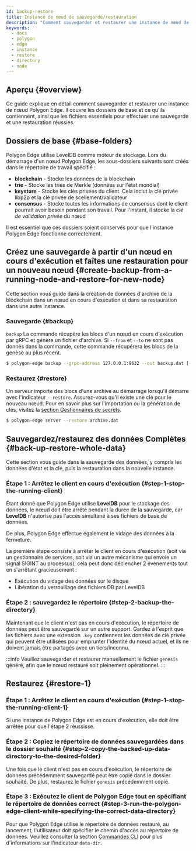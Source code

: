 ```yaml
---
id: backup-restore
title: Instance de nœud de sauvegarde/restauration
description: "Comment sauvegarder et restaurer une instance de nœud de Polygon Edge."
keywords:
  - docs
  - polygon
  - edge
  - instance
  - restore
  - directory
  - node
---
```


## Aperçu {#overview}

Ce guide explique en détail comment sauvegarder et restaurer une instance de nœud Polygon Edge.
Il couvre les dossiers de base et ce qu'ils contiennent, ainsi que les fichiers essentiels pour effectuer une sauvegarde et une restauration réussies.

## Dossiers de base {#base-folders}

Polygon Edge utilise LevelDB comme moteur de stockage.
Lors du démarrage d'un nœud Polygon Edge, les sous-dossiers suivants sont créés dans le répertoire de travail spécifié :
* **blockchain** - Stocke les données de la blockchain
* **trie** - Stocke les tries de Merkle (données sur l'état mondial)
* **keystore** - Stocke les clés privées du client. Cela inclut la clé privée libp2p et la clé privée de scellement/validateur
* **consensus** - Stocke toutes les informations de consensus dont le client pourrait avoir besoin pendant son travail. Pour l'instant, il stocke la *clé de validation privée* du nœud

Il est essentiel que ces dossiers soient conservés pour que l'instance Polygon Edge fonctionne correctement.

## Créez une sauvegarde à partir d'un nœud en cours d'exécution et faîtes une restauration pour un nouveau nœud {#create-backup-from-a-running-node-and-restore-for-new-node}

Cette section vous guide dans la création de données d'archive de la blockchain dans un nœud en cours d'exécution et dans sa restauration dans une autre instance.

### Sauvegarde {#backup}

`backup` La commande récupère les blocs d'un nœud en cours d'exécution par gRPC et génère un fichier d'archive. Si `--from` et `--to` ne sont pas donnés dans la commande, cette commande récupérera les blocs de la genèse au plus récent.

```bash
$ polygon-edge backup --grpc-address 127.0.0.1:9632 --out backup.dat [--from 0x0] [--to 0x100]
```

### Restaurez {#restore}

Un serveur importe des blocs d'une archive au démarrage lorsqu'il démarre avec l'indicateur `--restore`. Assurez-vous qu'il existe une clé pour le nouveau nœud. Pour en savoir plus sur l'importation ou la génération de clés, visitez la [section Gestionnaires de secrets](/docs/edge/configuration/secret-managers/set-up-aws-ssm).

```bash
$ polygon-edge server --restore archive.dat
```

## Sauvegardez/restaurez des données Complètes {#back-up-restore-whole-data}

Cette section vous guide dans la sauvegarde des données, y compris les données d'état et la clé, puis la restauration dans la nouvelle instance.

### Étape 1 : Arrêtez le client en cours d'exécution {#step-1-stop-the-running-client}

Étant donné que Polygon Edge utilise **LevelDB** pour le stockage des données, le nœud doit être arrêté pendant la durée de la sauvegarde,
car **LevelDB** n'autorise pas l'accès simultané à ses fichiers de base de données.

De plus, Polygon Edge effectue également le vidage des données à la fermeture.

La première étape consiste à arrêter le client en cours d'exécution (soit via un gestionnaire de services, soit via un autre mécanisme qui envoie un signal SIGINT au processus),
cela peut donc déclencher 2 événements tout en s'arrêtant gracieusement :
* Exécution du vidage des données sur le disque
* Libération du verrouillage des fichiers DB par LevelDB

### Étape 2 : sauvegardez le répertoire {#step-2-backup-the-directory}

Maintenant que le client n'est pas en cours d'exécution, le répertoire de données peut être sauvegardé sur un autre support. Gardez à l'esprit que les fichiers avec une extension `.key` contiennent les données de clé privée qui peuvent être utilisées pour emprunter l'identité du nœud actuel, et ils ne doivent jamais être partagés avec un tiers/inconnu.

:::info
Veuillez sauvegarder et restaurer manuellement le fichier `genesis` généré, afin que le nœud restauré soit pleinement opérationnel.
:::

## Restaurez {#restore-1}

### Étape 1 : Arrêtez le client en cours d'exécution {#step-1-stop-the-running-client-1}

Si une instance de Polygon Edge est en cours d'exécution, elle doit être arrêtée pour que l'étape 2 réussisse.

### Étape 2 : Copiez le répertoire de données sauvegardées dans le dossier souhaité {#step-2-copy-the-backed-up-data-directory-to-the-desired-folder}

Une fois que le client n'est pas en cours d'exécution, le répertoire de données précédemment sauvegardé peut être copié dans le dossier souhaité. De plus, restaurez le fichier `genesis` précédemment copié.

### Étape 3 : Exécutez le client de Polygon Edge tout en spécifiant le répertoire de données correct {#step-3-run-the-polygon-edge-client-while-specifying-the-correct-data-directory}

Pour que Polygon Edge utilise le répertoire de données restauré, au lancement, l'utilisateur doit spécifier le chemin d'accès au répertoire de données. Veuillez consulter la section [Commandes CLI](/docs/edge/get-started/cli-commands) pour plus d'informations sur l'indicateur `data-dir`.
